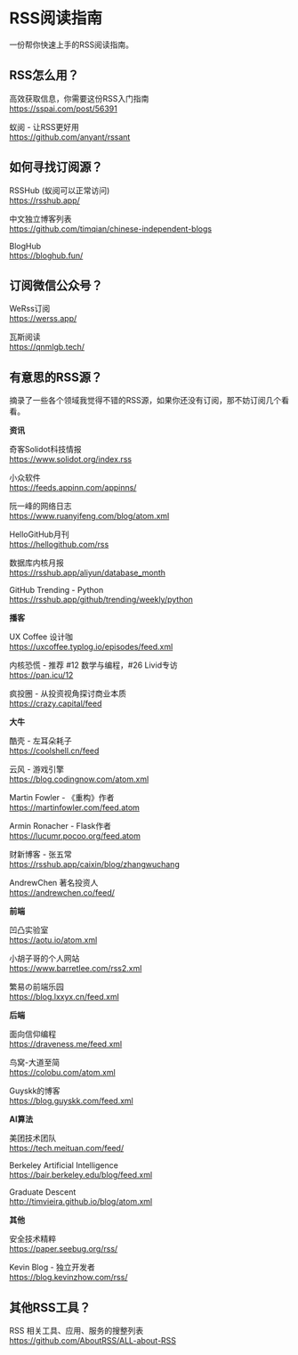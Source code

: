 # RSS阅读指南

一份帮你快速上手的RSS阅读指南。

## RSS怎么用？

高效获取信息，你需要这份RSS入门指南  
https://sspai.com/post/56391

蚁阅 - 让RSS更好用  
https://github.com/anyant/rssant


## 如何寻找订阅源？

RSSHub (蚁阅可以正常访问)  
https://rsshub.app/

中文独立博客列表  
https://github.com/timqian/chinese-independent-blogs

BlogHub  
https://bloghub.fun/


## 订阅微信公众号？

WeRss订阅  
https://werss.app/

瓦斯阅读  
https://qnmlgb.tech/


## 有意思的RSS源？

摘录了一些各个领域我觉得不错的RSS源，如果你还没有订阅，那不妨订阅几个看看。

**资讯**

奇客Solidot科技情报  
https://www.solidot.org/index.rss

小众软件  
https://feeds.appinn.com/appinns/

阮一峰的网络日志  
https://www.ruanyifeng.com/blog/atom.xml

HelloGitHub月刊  
https://hellogithub.com/rss

数据库内核月报  
https://rsshub.app/aliyun/database_month

GitHub Trending - Python  
https://rsshub.app/github/trending/weekly/python

**播客**

UX Coffee 设计咖  
https://uxcoffee.typlog.io/episodes/feed.xml

内核恐慌 - 推荐 #12 数学与编程，#26 Livid专访  
https://pan.icu/12

疯投圈 - 从投资视角探讨商业本质  
https://crazy.capital/feed

**大牛**

酷壳 - 左耳朵耗子  
https://coolshell.cn/feed

云风 - 游戏引擎  
https://blog.codingnow.com/atom.xml

Martin Fowler - 《重构》作者  
https://martinfowler.com/feed.atom

Armin Ronacher - Flask作者  
https://lucumr.pocoo.org/feed.atom

财新博客 - 张五常  
https://rsshub.app/caixin/blog/zhangwuchang

AndrewChen 著名投资人  
https://andrewchen.co/feed/

**前端**

凹凸实验室  
https://aotu.io/atom.xml

小胡子哥的个人网站  
https://www.barretlee.com/rss2.xml

繁易の前端乐园  
https://blog.lxxyx.cn/feed.xml

**后端**

面向信仰编程  
https://draveness.me/feed.xml

鸟窝-大道至简  
https://colobu.com/atom.xml

Guyskk的博客  
https://blog.guyskk.com/feed.xml

**AI算法**

美团技术团队  
https://tech.meituan.com/feed/

Berkeley Artificial Intelligence  
https://bair.berkeley.edu/blog/feed.xml

Graduate Descent  
http://timvieira.github.io/blog/atom.xml

**其他**

安全技术精粹  
https://paper.seebug.org/rss/

Kevin Blog - 独立开发者  
https://blog.kevinzhow.com/rss/


## 其他RSS工具？

RSS 相关工具、应用、服务的搜整列表  
https://github.com/AboutRSS/ALL-about-RSS

